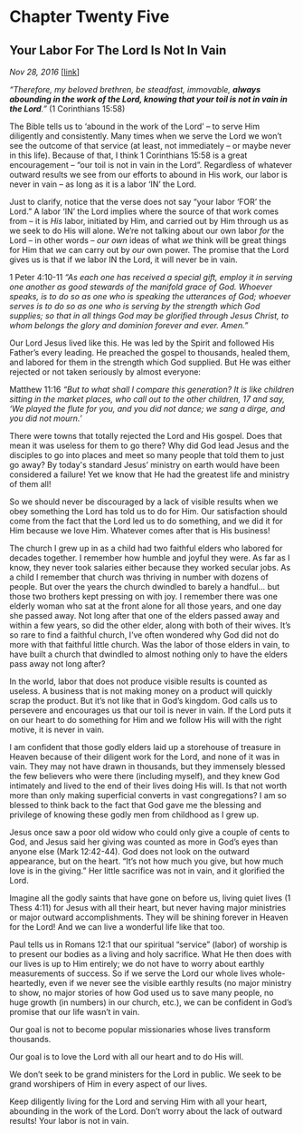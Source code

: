 # Chapter Twenty Five
## Your Labor For The Lord Is Not In Vain
*Nov 28, 2016*
[[link](https://nccf.church/Blog.aspx?BlogID=64)] 

*“Therefore, my beloved brethren, be steadfast, immovable, **always abounding in the work of the Lord, knowing that your toil is not in vain in the Lord**.”* (1 Corinthians 15:58)

The Bible tells us to ‘abound in the work of the Lord’ – to serve Him diligently and consistently. Many times when we serve the Lord we won’t see the outcome of that service (at least, not immediately – or maybe never in this life). Because of that, I think 1 Corinthians 15:58 is a great encouragement – “our toil is not in vain in the Lord”. Regardless of whatever outward results we see from our efforts to abound in His work, our labor is never in vain – as long as it is a labor ‘IN’ the Lord.

Just to clarify, notice that the verse does not say “your labor ‘FOR’ the Lord.” A labor ‘IN’ the Lord implies where the source of that work comes from – it is *His* labor, initiated by Him, and carried out by Him through us as we seek to do His will alone. We’re not talking about our own labor *for* the Lord – in other words – *our own* ideas of what *we* think will be great things for Him that *we* can carry out by *our* own power. The promise that the Lord gives us is that if we labor IN the Lord, it will never be in vain.

1 Peter‬ ‭4:10-11‬ *“As each one has received a special gift, employ it in serving one another as good stewards of the manifold grace of God. Whoever speaks, is to do so as one who is speaking the utterances of God; whoever serves is to do so as one who is serving by the strength which God supplies; so that in all things God may be glorified through Jesus Christ, to whom belongs the glory and dominion forever and ever. Amen.”* ‭

Our Lord Jesus lived like this. He was led by the Spirit and followed His Father’s every leading. He preached the gospel to thousands, healed them, and labored for them in the strength which God supplied. But He was either rejected or not taken seriously by almost everyone:

Matthew 11:16 *“But to what shall I compare this generation? It is like children sitting in the market places, who call out to the other children, 17 and say, ‘We played the flute for you, and you did not dance; we sang a dirge, and you did not mourn.’*

There were towns that totally rejected the Lord and His gospel. Does that mean it was useless for them to go there? Why did God lead Jesus and the disciples to go into places and meet so many people that told them to just go away? By today's standard Jesus’ ministry on earth would have been considered a failure! Yet we know that He had the greatest life and ministry of them all!

So we should never be discouraged by a lack of visible results when we obey something the Lord has told us to do for Him. Our satisfaction should come from the fact that the Lord led us to do something, and we did it for Him because we love Him. Whatever comes after that is His business!

The church I grew up in as a child had two faithful elders who labored for decades together. I remember how humble and joyful they were. As far as I know, they never took salaries either because they worked secular jobs. As a child I remember that church was thriving in number with dozens of people. But over the years the church dwindled to barely a handful… but those two brothers kept pressing on with joy. I remember there was one elderly woman who sat at the front alone for all those years, and one day she passed away. Not long after that one of the elders passed away and within a few years, so did the other elder, along with both of their wives. It’s so rare to find a faithful church, I’ve often wondered why God did not do more with that faithful little church. Was the labor of those elders in vain, to have built a church that dwindled to almost nothing only to have the elders pass away not long after?

In the world, labor that does not produce visible results is counted as useless. A business that is not making money on a product will quickly scrap the product. But it’s not like that in God’s kingdom. God calls us to persevere and encourages us that our toil is never in vain. If the Lord puts it on our heart to do something for Him and we follow His will with the right motive, it is never in vain.

I am confident that those godly elders laid up a storehouse of treasure in Heaven because of their diligent work for the Lord, and none of it was in vain. They may not have drawn in thousands, but they immensely blessed the few believers who were there (including myself), and they knew God intimately and lived to the end of their lives doing His will. Is that not worth more than only making superficial converts in vast congregations? I am so blessed to think back to the fact that God gave me the blessing and privilege of knowing these godly men from childhood as I grew up.

Jesus once saw a poor old widow who could only give a couple of cents to God, and Jesus said her giving was counted as more in God’s eyes than anyone else (Mark 12:42-44). God does not look on the outward appearance, but on the heart. “It’s not how much you give, but how much love is in the giving.” Her little sacrifice was not in vain, and it glorified the Lord.

Imagine all the godly saints that have gone on before us, living quiet lives (1 Thess 4:11) for Jesus with all their heart, but never having major ministries or major outward accomplishments. They will be shining forever in Heaven for the Lord! And we can live a wonderful life like that too.

Paul tells us in Romans 12:1 that our spiritual “service” (labor) of worship is to present our bodies as a living and holy sacrifice. What He then does with our lives is up to Him entirely; we do not have to worry about earthly measurements of success. So if we serve the Lord our whole lives whole-heartedly, even if we never see the visible earthly results (no major ministry to show, no major stories of how God used us to save many people, no huge growth (in numbers) in our church, etc.), we can be confident in God’s promise that our life wasn’t in vain.

Our goal is not to become popular missionaries whose lives transform thousands.

Our goal is to love the Lord with all our heart and to do His will.

We don’t seek to be grand ministers for the Lord in public. We seek to be grand worshipers of Him in every aspect of our lives.

Keep diligently living for the Lord and serving Him with all your heart, abounding in the work of the Lord. Don’t worry about the lack of outward results! Your labor is not in vain.
